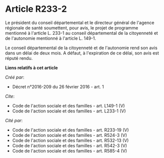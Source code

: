 # Article R233-2

Le président du conseil départemental et le directeur général de l'agence régionale de santé soumettent, pour avis, le projet
de programme mentionné à l'article L. 233-1 au conseil départemental de la citoyenneté et de l'autonomie mentionné à
l'article L. 149-1. 

Le conseil départemental de la citoyenneté et de l'autonomie rend son avis dans un délai de deux mois. A défaut, à
l'expiration de ce délai, son avis est réputé rendu.

**Liens relatifs à cet article**

_Créé par_:

  - Décret n°2016-209 du 26 février 2016 - art. 1

_Cite_:

  - Code de l'action sociale et des familles - art. L149-1 (V)
  - Code de l'action sociale et des familles - art. L233-1 (V)

_Cité par_:

  - Code de l'action sociale et des familles - art. R233-19 (V)
  - Code de l'action sociale et des familles - art. R524-3 (V)
  - Code de l'action sociale et des familles - art. R532-13 (V)
  - Code de l'action sociale et des familles - art. R542-3 (V)
  - Code de l'action sociale et des familles - art. R585-4 (V)

